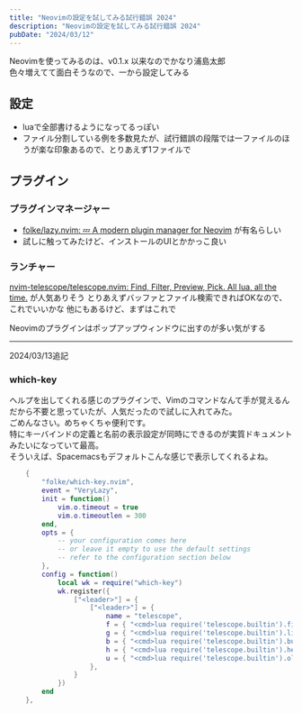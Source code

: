 ```yaml
---
title: "Neovimの設定を試してみる試行錯誤 2024"
description: "Neovimの設定を試してみる試行錯誤 2024"
pubDate: "2024/03/12"
---
```


Neovimを使ってみるのは、v0.1.x 以来なのでかなり浦島太郎  
色々増えてて面白そうなので、一から設定してみる

## 設定

- luaで全部書けるようになってるっぽい
- ファイル分割している例を多数見たが、試行錯誤の段階では一ファイルのほうが楽な印象あるので、とりあえず1ファイルで

## プラグイン

### プラグインマネージャー

- [folke/lazy.nvim: 💤 A modern plugin manager for Neovim](https://github.com/folke/lazy.nvim) が有名らしい
- 試しに触ってみたけど、インストールのUIとかかっこ良い

### ランチャー

[nvim-telescope/telescope.nvim: Find, Filter, Preview, Pick. All lua, all the time.](https://github.com/nvim-telescope/telescope.nvim) が人気ありそう
とりあえずバッファとファイル検索できればOKなので、これでいいかな
他にもあるけど、まずはこれで

Neovimのプラグインはポップアップウィンドウに出すのが多い気がする

---

2024/03/13追記

### which-key

ヘルプを出してくれる感じのプラグインで、Vimのコマンドなんて手が覚えるんだから不要と思っていたが、人気だったので試しに入れてみた。  
ごめんなさい。めちゃくちゃ便利です。  
特にキーバインドの定義と名前の表示設定が同時にできるのが実質ドキュメントみたいになっていて最高。  
そういえば、Spacemacsもデフォルトこんな感じで表示してくれるよね。

```lua
    {
        "folke/which-key.nvim",
        event = "VeryLazy",
        init = function()
            vim.o.timeout = true
            vim.o.timeoutlen = 300
        end,
        opts = {
            -- your configuration comes here
            -- or leave it empty to use the default settings
            -- refer to the configuration section below
        },
        config = function()
            local wk = require("which-key")
            wk.register({
                ["<leader>"] = {
                    ["<leader>"] = {
                        name = "telescope",
                        f = { "<cmd>lua require('telescope.builtin').find_files()<cr>", "Find Files" },
                        g = { "<cmd>lua require('telescope.builtin').live_grep()<cr>", "Live Grep" },
                        b = { "<cmd>lua require('telescope.builtin').buffers()<cr>", "Buffers" },
                        h = { "<cmd>lua require('telescope.builtin').help_tags()<cr>", "Help Tags" },
                        u = { "<cmd>lua require('telescope.builtin').oldfiles()<cr>", "Recent Files" },
                    },
                }
            })
        end
    },
```

